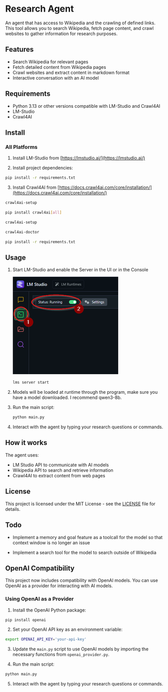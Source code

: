 # Research Agent
An agent that has access to Wikipedia and the crawling of defined links. This tool allows you to search Wikipedia, fetch page content, and crawl websites to gather information for research purposes.

## Features

- Search Wikipedia for relevant pages
- Fetch detailed content from Wikipedia pages
- Crawl websites and extract content in markdown format
- Interactive conversation with an AI model

## Requirements

- Python 3.13 or other versions compatible with LM-Studio and Crawl4AI
- LM-Studio
- Crawl4AI

## Install

### All Platforms

1. Install LM-Studio from [https://lmstudio.ai/](https://lmstudio.ai/)

2. Install project dependencies:

```bash
pip install -r requirements.txt
```

3. Install Crawl4AI from [https://docs.crawl4ai.com/core/installation/](https://docs.crawl4ai.com/core/installation/)

```bash
crawl4ai-setup
```

```bash
pip install crawl4ai[all]
```

```bash
crawl4ai-setup
```

```bash
crawl4ai-doctor
```

```bash
pip install -r requirements.txt
```

## Usage

1. Start LM-Studio and enable the Server in the UI or in the Console

   ![LM Studio UI vissual tutorial](assets/image.png)

   ```bash
   lms server start
   ```

2. Models will be loaded at runtime through the program, make sure you have a model downloaded. I recommend qwen3-8b.

3. Run the main script:

   ```bash
   python main.py
   ```

4. Interact with the agent by typing your research questions or commands.

## How it works

The agent uses:

- LM Studio API to communicate with AI models
- Wikipedia API to search and retrieve information
- Crawl4AI to extract content from web pages

## License

This project is licensed under the MIT License - see the [LICENSE](LICENSE) file for details.

## Todo

- Implement a memory and goal feature as a toolcall for the model so that context window is no longer an issue

- Implement a search tool for the model to search outside of Wikipedia

## OpenAI Compatibility

This project now includes compatibility with OpenAI models. You can use OpenAI as a provider for interacting with AI models.

### Using OpenAI as a Provider

1. Install the OpenAI Python package:

```bash
pip install openai
```

2. Set your OpenAI API key as an environment variable:

```bash
export OPENAI_API_KEY='your-api-key'
```

3. Update the `main.py` script to use OpenAI models by importing the necessary functions from `openai_provider.py`.

4. Run the main script:

```bash
python main.py
```

5. Interact with the agent by typing your research questions or commands.
